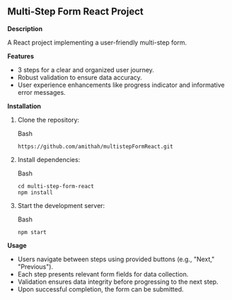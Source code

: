 Multi-Step Form React Project
-----------------------------

**Description**

A React project implementing a user-friendly multi-step form.

**Features**

-   3 steps for a clear and organized user journey.
-   Robust validation to ensure data accuracy.
-   User experience enhancements like progress indicator and informative error messages.

**Installation**

1.  Clone the repository:

    Bash

    ```
    https://github.com/amithah/multistepFormReact.git

    ```

2.  Install dependencies:

    Bash

    ```
    cd multi-step-form-react
    npm install
    ``` 


3.  Start the development server:

    Bash

    ```
    npm start
    ``` 

**Usage**

-   Users navigate between steps using provided buttons (e.g., "Next," "Previous").
-   Each step presents relevant form fields for data collection.
-   Validation ensures data integrity before progressing to the next step.
-   Upon successful completion, the form can be submitted.

<!-- **Contributing**

We welcome contributions to improve this project! Please refer to the <CONTRIBUTING.md> file (if it exists) for details.

**License**

This project is licensed under the [License Name] license. See the <LICENSE> file for the full license text. -->